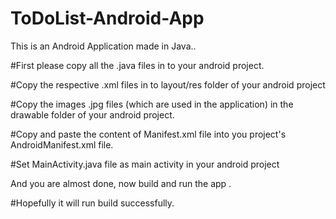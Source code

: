 # ToDoList-Android-App
This is an Android Application made in Java..

#First please copy all the .java files in to your android project.

#Copy the respective .xml files in to  layout/res folder of your android project  

#Copy the images .jpg files (which are used in the application) in the drawable folder of your android project.

#Copy and paste the content of Manifest.xml file into you project's AndroidManifest.xml file.

#Set MainActivity.java file as main activity in your android project

And you are almost done, now build and run the app .

#Hopefully it will run build successfully.
